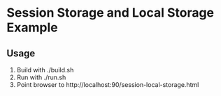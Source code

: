 # Session Storage and Local Storage Example

## Usage
1. Build with ./build.sh
2. Run with ./run.sh
3. Point browser to http://localhost:90/session-local-storage.html

